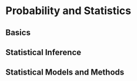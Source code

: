 # Probability and Statistics

## Basics

## Statistical Inference

## Statistical Models and Methods